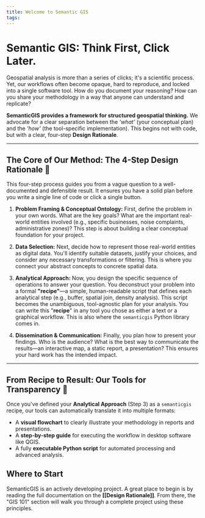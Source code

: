 ```yaml
---
title: Welcome to Semantic GIS
tags:
---
```

# Semantic GIS: Think First, Click Later.

Geospatial analysis is more than a series of clicks; it's a scientific process. Yet, our workflows often become opaque, hard to reproduce, and locked into a single software tool. How do you document your reasoning? How can you share your methodology in a way that anyone can understand and replicate?

**SemanticGIS provides a framework for structured geospatial thinking.** We advocate for a clear separation between the _'what'_ (your conceptual plan) and the _'how'_ (the tool-specific implementation). This begins not with code, but with a clear, four-step **Design Rationale**.

---

## The Core of Our Method: The 4-Step Design Rationale 🧠

This four-step process guides you from a vague question to a well-documented and defensible result. It ensures you have a solid plan before you write a single line of code or click a single button.

1. **Problem Framing & Conceptual Ontology:** First, define the problem in your own words. What are the key goals? What are the important real-world entities involved (e.g., specific businesses, noise complaints, administrative zones)? This step is about building a clear conceptual foundation for your project.
    
2. **Data Selection:** Next, decide how to represent those real-world entities as digital data. You'll identify suitable datasets, justify your choices, and consider any necessary transformations or filtering. This is where you connect your abstract concepts to concrete spatial data.
    
3. **Analytical Approach:** Now, you design the specific sequence of operations to answer your question. You deconstruct your problem into a formal **"recipe"**—a simple, human-readable script that defines each analytical step (e.g., buffer, spatial join, density analysis). This script becomes the unambiguous, tool-agnostic plan for your analysis. You can write this "**recipe**" in any tool you chose as either a text or a graphical workflow.  This is also where the `semanticgis` Python library comes in.
    
4. **Dissemination & Communication:** Finally, you plan how to present your findings. Who is the audience? What is the best way to communicate the results—an interactive map, a static report, a presentation? This ensures your hard work has the intended impact.
    

---

## From Recipe to Result: Our Tools for Transparency 🚀

Once you've defined your **Analytical Approach** (Step 3) as a `semanticgis` recipe, our tools can automatically translate it into multiple formats:

- A **visual flowchart** to clearly illustrate your methodology in reports and presentations.
- A **step-by-step guide** for executing the workflow in desktop software like QGIS.
- A fully **executable Python script** for automated processing and advanced analysis.
    
## Where to Start

SemanticGIS is an actively developing project. A great place to begin is by reading the full documentation on the **[[Design Rationale]]**. From there, the "GIS 101" section will walk you through a complete project using these principles.